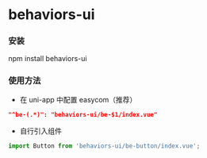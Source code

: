 # behaviors-ui

### 安装

npm install behaviors-ui

### 使用方法

- 在 uni-app 中配置 easycom（推荐）

```json
"^be-(.*)": "behaviors-ui/be-$1/index.vue"
```

- 自行引入组件

```javascript
import Button from 'behaviors-ui/be-button/index.vue';
```
